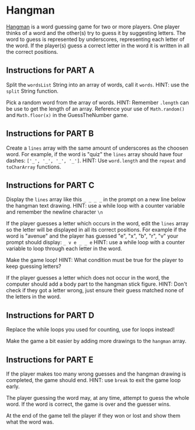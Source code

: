 # Hangman

[Hangman](<https://en.wikipedia.org/wiki/Hangman_(game)>) is a word guessing game for two or more players. One player thinks of a word and the other(s) try to guess it by suggesting letters. The word to guess is represented by underscores, representing each letter of the word. If the player(s) guess a correct letter in the word it is written in all the correct positions.

## Instructions for PART A

Split the `wordsList` String into an array of words, call it `words`. HINT: use the `split` String function.

Pick a random word from the array of words. HINT: Remember `.length` can be use to get the length of an array. Reference your use of `Math.random()` and `Math.floor(x)` in the GuessTheNumber game.

## Instructions for PART B

Create a `lines` array with the same amount of underscores as the choosen word. For example, if the word is "quiz" the `lines` array should have four dashes: `['_', '_', '_', '_']`. HINT: Use `word.length` and the `repeat` and `toCharArray` functions.

## Instructions for PART C

Display the `lines` array like this `_ _ _ _` in the prompt on a new line below the hangman text drawing. HINT: use a while loop with a counter variable and remember the newline character `\n`

If the player guesses a letter which occurs in the word, edit the `lines` array so the letter will be displayed in all its correct positions. For example if the word is "avenue" and the player has guessed "e", "x", "b", "r", "v" your prompt should display: `_ v e _ _ e` HINT: use a while loop with a counter variable to loop through each letter in the word.

Make the game loop! HINT: What condition must be true for the player to keep guessing letters?

If the player guesses a letter which does not occur in the word, the computer should add a body part to the hangman stick figure. HINT: Don't check if they got a letter wrong, just ensure their guess matched none of the letters in the word.

## Instructions for PART D

Replace the while loops you used for counting, use for loops instead!

Make the game a bit easier by adding more drawings to the `hangman` array.

## Instructions for PART E

If the player makes too many wrong guesses and the hangman drawing is completed, the game should end. HINT: use `break` to exit the game loop early.

The player guessing the word may, at any time, attempt to guess the whole word. If the word is correct, the game is over and the guesser wins.

At the end of the game tell the player if they won or lost and show them what the word was.
